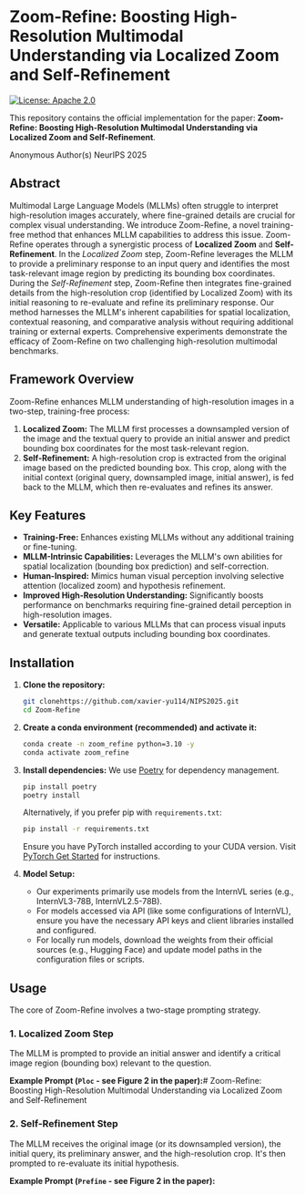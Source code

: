 # Zoom-Refine: Boosting High-Resolution Multimodal Understanding via Localized Zoom and Self-Refinement

[![License: Apache 2.0](https://img.shields.io/badge/License-Apache_2.0-blue.svg)](https://opensource.org/licenses/Apache-2.0) 

This repository contains the official implementation for the paper: **Zoom-Refine: Boosting High-Resolution Multimodal Understanding via Localized Zoom and Self-Refinement**.

Anonymous Author(s)
NeurIPS 2025 

## Abstract

Multimodal Large Language Models (MLLMs) often struggle to interpret high-resolution images accurately, where fine-grained details are crucial for complex visual understanding. We introduce Zoom-Refine, a novel training-free method that enhances MLLM capabilities to address this issue. Zoom-Refine operates through a synergistic process of **Localized Zoom** and **Self-Refinement**. In the *Localized Zoom* step, Zoom-Refine leverages the MLLM to provide a preliminary response to an input query and identifies the most task-relevant image region by predicting its bounding box coordinates. During the *Self-Refinement* step, Zoom-Refine then integrates fine-grained details from the high-resolution crop (identified by Localized Zoom) with its initial reasoning to re-evaluate and refine its preliminary response. Our method harnesses the MLLM's inherent capabilities for spatial localization, contextual reasoning, and comparative analysis without requiring additional training or external experts. Comprehensive experiments demonstrate the efficacy of Zoom-Refine on two challenging high-resolution multimodal benchmarks.

## Framework Overview

Zoom-Refine enhances MLLM understanding of high-resolution images in a two-step, training-free process:

1.  **Localized Zoom:** The MLLM first processes a downsampled version of the image and the textual query to provide an initial answer and predict bounding box coordinates for the most task-relevant region.
2.  **Self-Refinement:** A high-resolution crop is extracted from the original image based on the predicted bounding box. This crop, along with the initial context (original query, downsampled image, initial answer), is fed back to the MLLM, which then re-evaluates and refines its answer.



## Key Features

*   **Training-Free:** Enhances existing MLLMs without any additional training or fine-tuning.
*   **MLLM-Intrinsic Capabilities:** Leverages the MLLM's own abilities for spatial localization (bounding box prediction) and self-correction.
*   **Human-Inspired:** Mimics human visual perception involving selective attention (localized zoom) and hypothesis refinement.
*   **Improved High-Resolution Understanding:** Significantly boosts performance on benchmarks requiring fine-grained detail perception in high-resolution images.
*   **Versatile:** Applicable to various MLLMs that can process visual inputs and generate textual outputs including bounding box coordinates.

## Installation

1.  **Clone the repository:**
    ```bash
    git clonehttps://github.com/xavier-yu114/NIPS2025.git
    cd Zoom-Refine
    ```

2.  **Create a conda environment (recommended) and activate it:**
    ```bash
    conda create -n zoom_refine python=3.10 -y
    conda activate zoom_refine
    ```

3.  **Install dependencies:**
    We use [Poetry](https://python-poetry.org/) for dependency management.
    ```bash
    pip install poetry
    poetry install
    ```
    Alternatively, if you prefer pip with `requirements.txt`:
    ```bash
    pip install -r requirements.txt
    ```
    Ensure you have PyTorch installed according to your CUDA version. Visit [PyTorch Get Started](https://pytorch.org/get-started/locally/) for instructions.

4.  **Model Setup:**
    *   Our experiments primarily use models from the InternVL series (e.g., InternVL3-78B, InternVL2.5-78B).
    *   For models accessed via API (like some configurations of InternVL), ensure you have the necessary API keys and client libraries installed and configured.
    *   For locally run models, download the weights from their official sources (e.g., Hugging Face) and update model paths in the configuration files or scripts.

## Usage

The core of Zoom-Refine involves a two-stage prompting strategy.

### 1. Localized Zoom Step

The MLLM is prompted to provide an initial answer and identify a critical image region (bounding box) relevant to the question.

**Example Prompt (`Ploc` - see Figure 2 in the paper):**# Zoom-Refine: Boosting High-Resolution Multimodal Understanding via Localized Zoom and Self-Refinement

### 2. Self-Refinement Step

The MLLM receives the original image (or its downsampled version), the initial query, its preliminary answer, and the high-resolution crop. It's then prompted to re-evaluate its initial hypothesis.

**Example Prompt (`Prefine` - see Figure 2 in the paper):**
